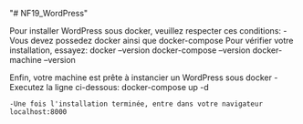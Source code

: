 "# NF19_WordPress" 

Pour installer WordPress sous docker, veuillez respecter ces conditions:
	-Vous devez possedez docker ainsi que docker-compose
		Pour vérifier votre installation, essayez:
			docker –version
			docker-compose –version
			docker-machine –version

Enfin, votre machine est prête à instancier un WordPress sous docker
	-Executez la ligne ci-dessous:
		docker-compose up -d

	-Une fois l'installation terminée, entre dans votre navigateur localhost:8000 
